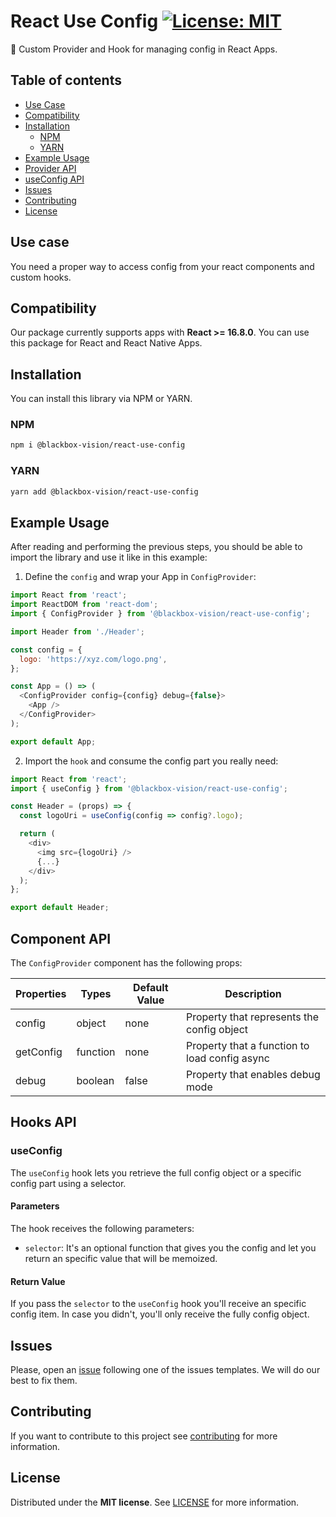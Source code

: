 # React Use Config [![License: MIT](https://img.shields.io/badge/License-MIT-brightgreen.svg)](https://opensource.org/licenses/MIT)

:rocket: Custom Provider and Hook for managing config in React Apps.

## Table of contents

- [Use Case](#use-case)
- [Compatibility](#compatibility)
- [Installation](#installation)
  - [NPM](#npm)
  - [YARN](#yarn)
- [Example Usage](#example-usage)
- [Provider API](#component-api)
- [useConfig API](#hooks-api)
- [Issues](#issues)
- [Contributing](#contributing)
- [License](#license)

## Use case

You need a proper way to access config from your react components and custom hooks.

## Compatibility

Our package currently supports apps with **React >= 16.8.0**. You can use this package for React and React Native Apps.

## Installation

You can install this library via NPM or YARN.

### NPM

```bash
npm i @blackbox-vision/react-use-config
```

### YARN

```bash
yarn add @blackbox-vision/react-use-config
```

## Example Usage

After reading and performing the previous steps, you should be able to import the library and use it like in this example:

1. Define the `config` and wrap your App in `ConfigProvider`:

```javascript
import React from 'react';
import ReactDOM from 'react-dom';
import { ConfigProvider } from '@blackbox-vision/react-use-config';

import Header from './Header';

const config = {
  logo: 'https://xyz.com/logo.png',
};

const App = () => (
  <ConfigProvider config={config} debug={false}>
    <App />
  </ConfigProvider>
);

export default App;
```

2. Import the `hook` and consume the config part you really need:

```javascript
import React from 'react';
import { useConfig } from '@blackbox-vision/react-use-config';

const Header = (props) => {
  const logoUri = useConfig(config => config?.logo);

  return (
    <div>
      <img src={logoUri} />
      {...}
    </div>
  );
};

export default Header;
```

## Component API

The `ConfigProvider` component has the following props:

| Properties | Types    | Default Value | Description                                   |
| ---------- | -------- | ------------- | --------------------------------------------- |
| config     | object   | none          | Property that represents the config object    |
| getConfig  | function | none          | Property that a function to load config async |
| debug      | boolean  | false         | Property that enables debug mode              |

## Hooks API

### useConfig

The `useConfig` hook lets you retrieve the full config object or a specific config part using a selector.

#### Parameters

The hook receives the following parameters:

- `selector`: It's an optional function that gives you the config and let you return an specific value that will be memoized.

#### Return Value

If you pass the `selector` to the `useConfig` hook you'll receive an specific config item. In case you didn't, you'll only receive the fully config object.

## Issues

Please, open an [issue](https://github.com/BlackBoxVision/react-use-config/issues) following one of the issues templates. We will do our best to fix them.

## Contributing

If you want to contribute to this project see [contributing](https://github.com/BlackBoxVision/react-use-config/blob/master/CONTRIBUTING.md) for more information.

## License

Distributed under the **MIT license**. See [LICENSE](https://github.com/BlackBoxVision/react-use-config/blob/master/LICENSE) for more information.
